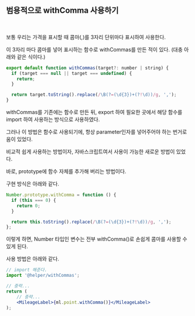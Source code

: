 ## 범용적으로 withComma 사용하기
<br>

보통 우리는 가격을 표시할 때 콤마(,)를 3자리 단위마다 표시하여 사용한다.

이 3자리 마다 콤마를 넣어 표시하는 함수로 withCommas를 만든 적이 있다. (대충 아래와 같은 식이다.)

```jsx
export default function withCommas(target?: number | string) {
  if (target === null || target === undefined) {
    return;
  }

  return target.toString().replace(/\B(?=(\d{3})+(?!\d))/g, ',');
}
```

withCommas를 기존에는 함수로 만든 뒤, export 하여
필요한 곳에서 해당 함수를 import 하여 사용하는 방식으로 사용하였다.

그러나 이 방법은 함수로 사용되기에, 항상 parameter인자를 넣어주어야 하는 번거로움이 있었다.

비교적 쉽게 사용하는 방법이자, 자바스크립트여서 사용이 가능한 새로운 방법이 있었다.

바로, prototype에 함수 자체를 추가해 버리는 방법이다.

구현 방식은 아래와 같다.

```jsx
Number.prototype.withComma = function () {
  if (this === 0) {
    return 0;
  }

  return this.toString().replace(/\B(?=(\d{3})+(?!\d))/g, ',');
};
```

이렇게 하면, Number 타입인 변수는 전부 withComma()로 손쉽게 콤마를 사용할 수 있게 된다.

사용 방법은 아래와 같다.

```jsx
// import 해준다.
import '@helper/withCommas';

// 중략...
return (
	// 중략...
	<MileageLabel>{ml.point.withComma()}</MileageLabel>
);

```